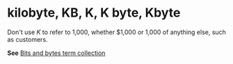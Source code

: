 # kilobyte, KB, K, K byte, Kbyte

Don't use *K* to refer to 1,000, whether $1,000 or 1,000 of anything else, such as customers. 

**See** [Bits and bytes term collection](https://worldready.cloudapp.net/Styleguide/Read?id=2700&topicid=26920)
